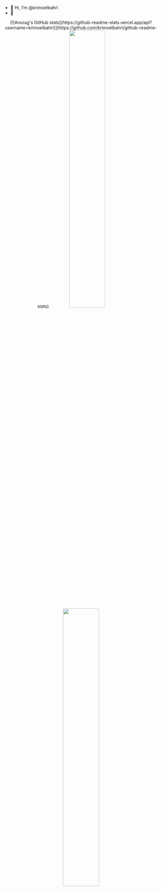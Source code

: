 - 👋 Hi, I’m @krimoelbahri
- 👀 
<p align="center">
  [![Anurag's GitHub stats](https://github-readme-stats.vercel.app/api?username=krimoelbahri)](https://github.com/krimoelbahri/github-readme-stats)
  <img width="48%" src="https://github-readme-stats.vercel.app/api?username=krimoelbahri&show_icons=true&theme=tokyonight" />
  <img width="48%" src="https://github-readme-streak-stats.herokuapp.com/?user=krimoelbahri&theme=tokyonight" />
</p>

